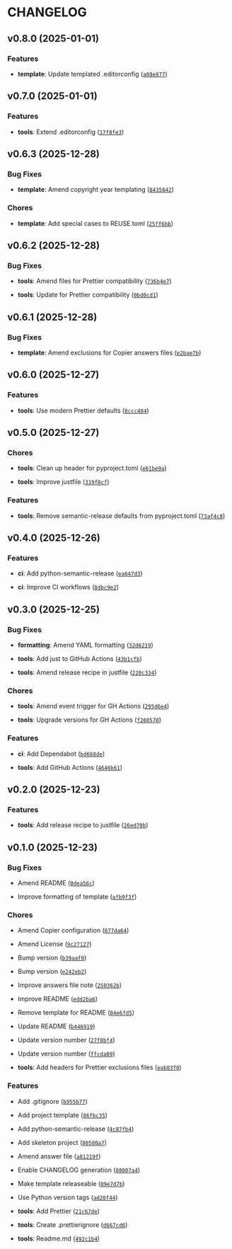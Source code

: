 # CHANGELOG


## v0.8.0 (2025-01-01)

### Features

- **template**: Update templated .editorconfig
  ([`a08e877`](https://github.com/stuartellis/copier-sve-baseline/commit/a08e8772e15b3214156555af3fc49b42244c7b82))


## v0.7.0 (2025-01-01)

### Features

- **tools**: Extend .editorconfig
  ([`17f8fe3`](https://github.com/stuartellis/copier-sve-baseline/commit/17f8fe3081dfdd1c8ee196c09b93e1e67a4b5c0f))


## v0.6.3 (2025-12-28)

### Bug Fixes

- **template**: Amend copyright year templating
  ([`8435842`](https://github.com/stuartellis/copier-sve-baseline/commit/84358420929190616c045f184e74ecce8bab4317))

### Chores

- **template**: Add special cases to REUSE.toml
  ([`25ff6bb`](https://github.com/stuartellis/copier-sve-baseline/commit/25ff6bb3ae4c10b9f417b991690d5124268d7dc4))


## v0.6.2 (2025-12-28)

### Bug Fixes

- **tools**: Amend files for Prettier compatibility
  ([`736b4e7`](https://github.com/stuartellis/copier-sve-baseline/commit/736b4e71dd725ef99a84446dc17adc3d21710523))

- **tools**: Update for Prettier compatibility
  ([`0bd0cd1`](https://github.com/stuartellis/copier-sve-baseline/commit/0bd0cd1beefb65efafda60403ab857892e8bb139))


## v0.6.1 (2025-12-28)

### Bug Fixes

- **template**: Amend exclusions for Copier answers files
  ([`e2bae7b`](https://github.com/stuartellis/copier-sve-baseline/commit/e2bae7b8f76291f68eba7cc7e44541e675cc02c0))


## v0.6.0 (2025-12-27)

### Features

- **tools**: Use modern Prettier defaults
  ([`8ccc484`](https://github.com/stuartellis/copier-sve-baseline/commit/8ccc48478a39c72da41ae846541df9f33e596a2f))


## v0.5.0 (2025-12-27)

### Chores

- **tools**: Clean up header for pyproject.toml
  ([`e61be9a`](https://github.com/stuartellis/copier-sve-baseline/commit/e61be9adce1d20329a23721fd79ce4c39d61e835))

- **tools**: Improve justfile
  ([`319f8cf`](https://github.com/stuartellis/copier-sve-baseline/commit/319f8cf9057ae40484850514c24f405ab67821f9))

### Features

- **tools**: Remove semantic-release defaults from pyproject.toml
  ([`73af4c8`](https://github.com/stuartellis/copier-sve-baseline/commit/73af4c8549927e1bb02847aef48c0dfdcb213420))


## v0.4.0 (2025-12-26)

### Features

- **ci**: Add python-semantic-release
  ([`ea647d3`](https://github.com/stuartellis/copier-sve-baseline/commit/ea647d3a92fff4ca4623fad9b1f60ef8329d20a3))

- **ci**: Improve CI workflows
  ([`8dbc9e2`](https://github.com/stuartellis/copier-sve-baseline/commit/8dbc9e24edc538fceab70bc7e871f55bb4c847ac))


## v0.3.0 (2025-12-25)

### Bug Fixes

- **formatting**: Amend YAML formatting
  ([`32d6219`](https://github.com/stuartellis/copier-sve-baseline/commit/32d6219fad552be60cba84b8f40a6911a8df5e6e))

- **tools**: Add just to GitHub Actions
  ([`43b1cfb`](https://github.com/stuartellis/copier-sve-baseline/commit/43b1cfbc608a91fb787870fd77a4ee35e952f6d0))

- **tools**: Amend release recipe in justfile
  ([`220c334`](https://github.com/stuartellis/copier-sve-baseline/commit/220c33441b0a2029b89de15f109c2fec5295bc2e))

### Chores

- **tools**: Amend event trigger for GH Actions
  ([`295d6e4`](https://github.com/stuartellis/copier-sve-baseline/commit/295d6e47bb7ddb77c4f114186b63b2a8025b5a24))

- **tools**: Upgrade versions for GH Actions
  ([`f260570`](https://github.com/stuartellis/copier-sve-baseline/commit/f260570a41c05dc2e6726a376e6473ee1ac81ada))

### Features

- **ci**: Add Dependabot
  ([`bd668de`](https://github.com/stuartellis/copier-sve-baseline/commit/bd668dedbd148c4604573689ebd524bb5b0ebc10))

- **tools**: Add GitHub Actions
  ([`4646b61`](https://github.com/stuartellis/copier-sve-baseline/commit/4646b612ab8db6ed1d2b2c8a09e18f93fc09eea5))


## v0.2.0 (2025-12-23)

### Features

- **tools**: Add release recipe to justfile
  ([`26ed70b`](https://github.com/stuartellis/copier-sve-baseline/commit/26ed70bbfdecc92e8f7362a63397118d9a058180))


## v0.1.0 (2025-12-23)

### Bug Fixes

- Amend README
  ([`0dea56c`](https://github.com/stuartellis/copier-sve-baseline/commit/0dea56cbedaa574361ae9de29d72479681740601))

- Improve formatting of template
  ([`afb9f3f`](https://github.com/stuartellis/copier-sve-baseline/commit/afb9f3f0984a488fd85af03474c7d8fac6b7f0b1))

### Chores

- Amend Copier configuration
  ([`877da64`](https://github.com/stuartellis/copier-sve-baseline/commit/877da640a1666282e28bbf6b58de71cd7195e514))

- Amend License
  ([`9c27127`](https://github.com/stuartellis/copier-sve-baseline/commit/9c27127453944ebd281b4ebbd4cb1e81ec698147))

- Bump version
  ([`b39aaf0`](https://github.com/stuartellis/copier-sve-baseline/commit/b39aaf0bb4c1cbbb380080919ac315310ca287e6))

- Bump version
  ([`e242eb2`](https://github.com/stuartellis/copier-sve-baseline/commit/e242eb23502305d3d665c36ff6e8174b5baa3ee3))

- Improve answers file note
  ([`250362b`](https://github.com/stuartellis/copier-sve-baseline/commit/250362bae9dbf6a8030f76ebd5ea8cc88997ca4f))

- Improve README
  ([`edd2ba6`](https://github.com/stuartellis/copier-sve-baseline/commit/edd2ba6be4abbc306368e26dc72776dac600c92a))

- Remove template for README
  ([`04e6fd5`](https://github.com/stuartellis/copier-sve-baseline/commit/04e6fd56ec3f2a9214f6e3a735e1838a06e8b2f3))

- Update README
  ([`b446919`](https://github.com/stuartellis/copier-sve-baseline/commit/b4469192537a071770ddf6b0bdd160ab0f69e270))

- Update version number
  ([`27f8bf4`](https://github.com/stuartellis/copier-sve-baseline/commit/27f8bf44a45eb410112adbf172672bc0c770fe46))

- Update version number
  ([`ffcda09`](https://github.com/stuartellis/copier-sve-baseline/commit/ffcda0900e10a543ead1eba907babc600c044853))

- **tools**: Add headers for Prettier exclusions files
  ([`eab83f0`](https://github.com/stuartellis/copier-sve-baseline/commit/eab83f0db4c394232da398ced15da7cf336b34eb))

### Features

- Add .gitignore
  ([`b955b77`](https://github.com/stuartellis/copier-sve-baseline/commit/b955b7725ed7b73329d6ebe1d969a1cc21ed5e6a))

- Add project template
  ([`86fbc35`](https://github.com/stuartellis/copier-sve-baseline/commit/86fbc35c99639c29c8496a31ff968e2d7bc8f2a9))

- Add python-semantic-release
  ([`4c87fb4`](https://github.com/stuartellis/copier-sve-baseline/commit/4c87fb4c335360c9809ddf183d0ce580d4196ec0))

- Add skeleton project
  ([`88580a7`](https://github.com/stuartellis/copier-sve-baseline/commit/88580a7439de5aa3c1d0e57360b164b2f02b5c2f))

- Amend answer file
  ([`a81219f`](https://github.com/stuartellis/copier-sve-baseline/commit/a81219f10d977020ee434d754b62df3b9d2b78fa))

- Enable CHANGELOG generation
  ([`08007a4`](https://github.com/stuartellis/copier-sve-baseline/commit/08007a42ac51e976d6c0e35a329c2a9a882d836e))

- Make template releaseable
  ([`09e7d7b`](https://github.com/stuartellis/copier-sve-baseline/commit/09e7d7b03a3c6b8c3ad5b2fef7f6a50f7dbfb8d6))

- Use Python version tags
  ([`ad28f44`](https://github.com/stuartellis/copier-sve-baseline/commit/ad28f446cd099b31287da01e9e36273c93dd11fd))

- **tools**: Add Prettier
  ([`21c67de`](https://github.com/stuartellis/copier-sve-baseline/commit/21c67de5e6c42266a2a8f19d4426937d6b0ca58d))

- **tools**: Create .prettierignore
  ([`d667cd6`](https://github.com/stuartellis/copier-sve-baseline/commit/d667cd6e376df45b9b655ee406f9267f3767d710))

- **tools**: Readme.md
  ([`492c1b4`](https://github.com/stuartellis/copier-sve-baseline/commit/492c1b439c5b76eb09e393477113353e76c368fd))

